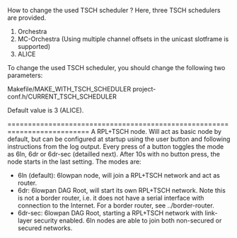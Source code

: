 How to change the used TSCH scheduler ?
Here, three TSCH schedulers are provided.
1) Orchestra
2) MC-Orchestra (Using multiple channel offsets in the unicast slotframe is supported)
3) ALICE

To change the used TSCH scheduler, you should change the following two parameters:

Makefile/MAKE_WITH_TSCH_SCHEDULER
project-conf.h/CURRENT_TSCH_SCHEDULER

Default value is 3 (ALICE).





==========================================================================
A RPL+TSCH node. Will act as basic node by default, but can be configured at startup
using the user button and following instructions from the log output. Every press
of a button toggles the mode as 6ln, 6dr or 6dr-sec (detailled next). After 10s with
no button press, the node starts in the last setting. The modes are:
* 6ln (default): 6lowpan node, will join a RPL+TSCH network and act as router.
* 6dr: 6lowpan DAG Root, will start its own RPL+TSCH network. Note this is not a
border router, i.e. it does not have a serial interface with connection to
the Internet. For a border router, see ../border-router.
* 6dr-sec: 6lowpan DAG Root, starting a RPL+TSCH network with link-layer security
enabled. 6ln nodes are able to join both non-secured or secured networks.  
